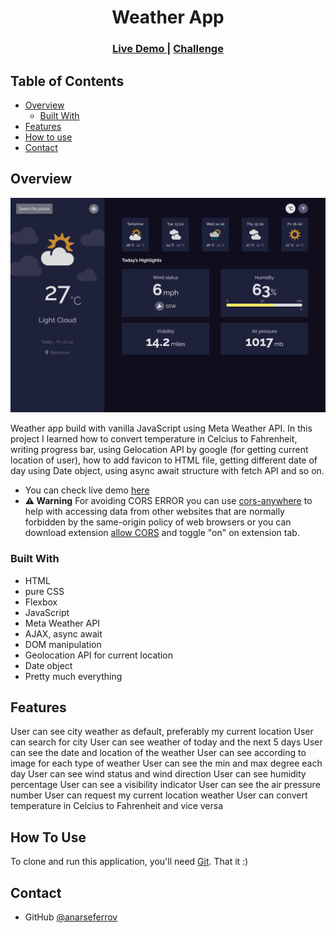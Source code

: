<h1 align="center">Weather App</h1>

<div align="center">
  <h3>
    <a href="https://weather-app-anarseferov.vercel.app/">
      Live Demo
    </a>
    <span> | </span>
    <a href="https://devchallenges.io/challenges/mM1UIenRhK808W8qmLWv">
      Challenge
    </a>
  </h3>
</div>


## Table of Contents

- [Overview](#overview)
  - [Built With](#built-with)
- [Features](#features)
- [How to use](#how-to-use)
- [Contact](#contact)

## Overview

![screenshot](./images/desktop-screenshot.png)

Weather app build with vanilla JavaScript using Meta Weather API. In this project I learned how to convert temperature in Celcius to Fahrenheit, writing progress bar, using Gelocation API by google (for getting current location of user), how to add favicon to HTML file, getting different date of day using Date object, using async await structure with fetch API and so on. 

- You can check live demo [here](https://weather-app-anarseferov.vercel.app/)
- **⚠️ Warning** For avoiding CORS ERROR you can use [cors-anywhere](https://cors-anywhere.herokuapp.com/) to help with accessing data from other websites that are normally forbidden by the same-origin policy of web browsers or you can download extension [allow CORS](https://chrome.google.com/webstore/detail/allow-cors-access-control/lhobafahddgcelffkeicbaginigeejlf?utm_source=chrome-ntp-icon) and toggle "on" on extension tab.

### Built With

- HTML
- pure CSS
- Flexbox
- JavaScript
- Meta Weather API
- AJAX, async await
- DOM manipulation
- Geolocation API for current location
- Date object
- Pretty much everything

## Features

User can see city weather as default, preferably my current location
User can search for city
User can see weather of today and the next 5 days
User can see the date and location of the weather
User can see according to image for each type of weather
User can see the min and max degree each day
User can see wind status and wind direction
User can see humidity percentage
User can see a visibility indicator
User can see the air pressure number
User can request my current location weather
User can convert temperature in Celcius to Fahrenheit and vice versa

## How To Use

To clone and run this application, you'll need [Git](https://git-scm.com). That it :)

## Contact

- GitHub [@anarseferrov](https://{github.com/ianarseferov})
